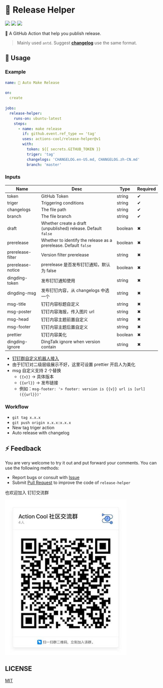 # 🌈 Release Helper

![](https://img.shields.io/github/workflow/status/actions-cool/release-helper/CI?style=flat-square)
[![](https://img.shields.io/badge/marketplace-release--helper-blueviolet?style=flat-square)](https://github.com/marketplace/actions/release-helper)
[![](https://img.shields.io/github/v/release/actions-cool/release-helper?style=flat-square&color=orange)](https://github.com/actions-cool/release-helper/releases)

🤖 A GitHub Action that help you publish release.

> Mainly used `antd`. Suggest [**changelog**](https://github.com/ant-design/ant-design/blob/master/CHANGELOG.en-US.md) use the same format.

## 🚀 Usage

### Example

```yml
name: 🤖 Auto Make Release

on:
  create

jobs:
  release-helper:
    runs-on: ubuntu-latest
    steps:
      - name: make release
        if: github.event.ref_type == 'tag'
        uses: actions-cool/release-helper@v1
        with:
          token: ${{ secrets.GITHUB_TOKEN }}
          triger: 'tag'
          changelogs: 'CHANGELOG.en-US.md, CHANGELOG.zh-CN.md'
          branch: 'master'
```

### Inputs

| Name | Desc | Type | Required |
| -- | -- | -- | -- |
| token | GitHub Token | string | ✔ |
| triger | Triggering conditions | string | ✔ |
| changelogs | The file path | string | ✔ |
| branch | The file branch | string | ✔ |
| draft | Whether create a draft (unpublished) release. Default `false` | boolean | ✖ |
| prerelease | Whether to identify the release as a prerelease. Default `false` | boolean | ✖ |
| prerelease-filter | Version filter prerelease| string | ✖ |
| prerelease-notice | prerelease 是否发布钉钉通知，默认为 false | boolean | ✖ |
| dingding-token | 发布钉钉通知使用 | string | ✖ |
| dingding-msg | 发布钉钉内容，从 changelogs 中选一个 | string | ✖ |
| msg-title | 钉钉内容标题自定义 | string | ✖ |
| msg-poster | 钉钉内容海报，传入图片 url | string | ✖ |
| msg-head | 钉钉内容主题前置自定义 | string | ✖ |
| msg-footer | 钉钉内容主题后置自定义 | string | ✖ |
| prettier | 钉钉内容美化 | boolean | ✖ |
| dingding-ignore | DingTalk ignore when version contain | string | ✖ |

- [钉钉群自定义机器人接入](https://developers.dingtalk.com/document/robots/custom-robot-access)
- 由于钉钉对二级层级展示不好，这里可设置 prettier 开启人为美化
- msg 自定义支持 2 个替换
  - `{{v}}` -> 具体版本
  - `{{url}}` -> 发布链接
  - 例如：`msg-footer: '> footer: version is {{v}} url is [url]({{url}})'`

### Workflow

- `git tag x.x.x`
- `git push origin x.x.x:x.x.x`
- New tag triger action
- Auto release with changelog

## ⚡ Feedback

You are very welcome to try it out and put forward your comments. You can use the following methods:

- Report bugs or consult with [Issue](https://github.com/actions-cool/release-helper/issues)
- Submit [Pull Request](https://github.com/actions-cool/release-helper/pulls) to improve the code of `release-helper`

也欢迎加入 钉钉交流群

![](https://github.com/actions-cool/resources/blob/main/dingding.jpeg?raw=true)

## LICENSE

[MIT](./LICENSE)
